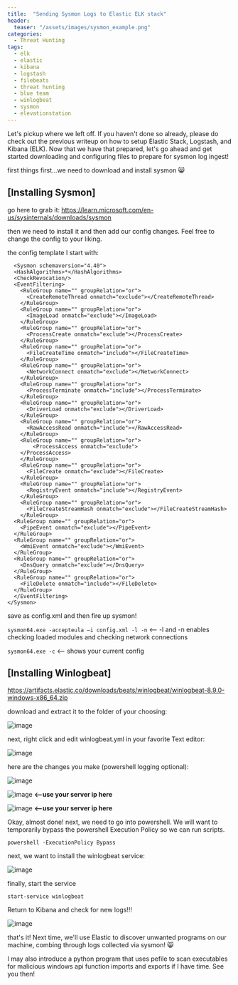 ```yaml
---
title:  "Sending Sysmon Logs to Elastic ELK stack"
header:
  teaser: "/assets/images/sysmon_example.png"
categories:
  - Threat Hunting
tags:
  - elk
  - elastic
  - kibana
  - logstash
  - filebeats
  - threat hunting
  - blue team
  - winlogbeat
  - sysmon
  - elevationstation
---
```


Let's pickup where we left off.  If you haven't done so already, please do check out the previous writeup on how to setup Elastic Stack, Logstash, and Kibana (ELK).
Now that we have that prepared, let's go ahead and get started downloading and configuring files to prepare for sysmon log ingest!

first things first...we need to download and install sysmon 😸

**[Installing Sysmon]**
-

go here to grab it: https://learn.microsoft.com/en-us/sysinternals/downloads/sysmon

then we need to install it and then add our config changes.  Feel free to change the config to your liking.

the config template I start with: 

```
  <Sysmon schemaversion="4.40">
  <HashAlgorithms>*</HashAlgorithms>
  <CheckRevocation/>
  <EventFiltering>
    <RuleGroup name="" groupRelation="or">
      <CreateRemoteThread onmatch="exclude"></CreateRemoteThread>
    </RuleGroup>
    <RuleGroup name="" groupRelation="or">
      <ImageLoad onmatch="exclude"></ImageLoad>
    </RuleGroup>
    <RuleGroup name="" groupRelation="or">
      <ProcessCreate onmatch="exclude"></ProcessCreate>
    </RuleGroup>
    <RuleGroup name="" groupRelation="or">
      <FileCreateTime onmatch="include"></FileCreateTime>
    </RuleGroup>
    <RuleGroup name="" groupRelation="or">
      <NetworkConnect onmatch="exclude"></NetworkConnect>
    </RuleGroup>
    <RuleGroup name="" groupRelation="or">
      <ProcessTerminate onmatch="include"></ProcessTerminate>
    </RuleGroup>
    <RuleGroup name="" groupRelation="or">
      <DriverLoad onmatch="exclude"></DriverLoad>
    </RuleGroup>
    <RuleGroup name="" groupRelation="or">
      <RawAccessRead onmatch="include"></RawAccessRead>
    </RuleGroup> 
    <RuleGroup name="" groupRelation="or">
        <ProcessAccess onmatch="exclude">
    </ProcessAccess>
    </RuleGroup>
    <RuleGroup name="" groupRelation="or">
      <FileCreate onmatch="exclude"></FileCreate>
    </RuleGroup>
    <RuleGroup name="" groupRelation="or">
      <RegistryEvent onmatch="include"></RegistryEvent>
    </RuleGroup>
    <RuleGroup name="" groupRelation="or">
      <FileCreateStreamHash onmatch="exclude"></FileCreateStreamHash>
    </RuleGroup>
  <RuleGroup name="" groupRelation="or">
    <PipeEvent onmatch="exclude"></PipeEvent>
  </RuleGroup>
  <RuleGroup name="" groupRelation="or">
    <WmiEvent onmatch="exclude"></WmiEvent>
  </RuleGroup>
  <RuleGroup name="" groupRelation="or">
    <DnsQuery onmatch="exclude"></DnsQuery>
  </RuleGroup>
  <RuleGroup name="" groupRelation="or">
    <FileDelete onmatch="include"></FileDelete>
  </RuleGroup>
  </EventFiltering>
</Sysmon>
```

save as config.xml and then fire up sysmon!

`sysmon64.exe -accepteula –i config.xml -l -n` <-- -l and -n enables checking loaded modules and checking network connections 

`sysmon64.exe -c` <-- shows your current config

**[Installing Winlogbeat]**
-

https://artifacts.elastic.co/downloads/beats/winlogbeat/winlogbeat-8.9.0-windows-x86_64.zip

download and extract it to the folder of your choosing:

![image](https://github.com/g3tsyst3m/g3tsyst3m.github.io/assets/19558280/247d0716-f89b-4e03-b4b1-892d03d302e5)

next, right click and edit winlogbeat.yml in your favorite Text editor:

![image](https://github.com/g3tsyst3m/g3tsyst3m.github.io/assets/19558280/1c5720bd-4a6d-4c69-ba3f-ff7c7695d471)

here are the changes you make (powershell logging optional):

![image](https://github.com/g3tsyst3m/g3tsyst3m.github.io/assets/19558280/b538b171-b368-447d-b872-238dc2d90ef6)

![image](https://github.com/g3tsyst3m/g3tsyst3m.github.io/assets/19558280/91c5b7c2-2abb-409f-82f9-bc09b7982a85) **<--use your server ip here**

![image](https://github.com/g3tsyst3m/g3tsyst3m.github.io/assets/19558280/d001383e-9136-44f2-be70-b6be8d4883d1) **<--use your server ip here**

Okay, almost done!  next, we need to go into powershell.  We will want to temporarily bypass the powershell Execution Policy so we can run scripts. 

`powershell -ExecutionPolicy Bypass`

next, we want to install the winlogbeat service:

![image](https://github.com/g3tsyst3m/g3tsyst3m.github.io/assets/19558280/73608fb2-e5b2-4f62-b337-34e51f43f3ba)

finally, start the service

`start-service winlogbeat`

Return to Kibana and check for new logs!!!

![image](https://github.com/g3tsyst3m/g3tsyst3m.github.io/assets/19558280/e3808a9d-852a-43a6-b9d8-cc2229822e52)

that's it!  Next time, we'll use Elastic to discover unwanted programs on our machine, combing through logs collected via sysmon! 😸 

I may also introduce a python program that uses pefile to scan executables for malicious windows api function imports and exports if I have time. See you then!

